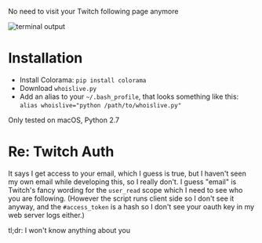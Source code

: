 No need to visit your Twitch following page anymore

![terminal output](http://i.imgur.com/Ysz5epa.png)

# Installation

- Install Colorama: `pip install colorama`
- Download `whoislive.py`
- Add an alias to your `~/.bash_profile`, that looks something like this: `alias whoislive="python /path/to/whoislive.py"`

Only tested on macOS, Python 2.7

# Re: Twitch Auth

It says I get access to your email, which I guess is true, but I haven't seen my own email while developing this, so I really don't. I guess "email" is Twitch's fancy wording for the `user_read` scope which I need to see who you are following.
(However the script runs client side so I don't see it anyway, and the `#access_token` is a hash so I don't see your oauth key in my web server logs either.)

tl;dr: I won't know anything about you
